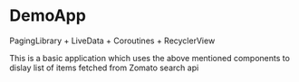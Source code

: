 # DemoApp
PagingLibrary + LiveData + Coroutines + RecyclerView

This is a basic application which uses the above mentioned components to dislay list of items fetched from Zomato search api

